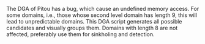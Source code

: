 The DGA of Pitou has a bug, which cause an undefined memory access. For some domains, i.e., those whose second level domain has length 9, this will lead to unpredictable domains. This DGA script generates all possible candidates and visually groups them. Domains with length 8 are not affected, preferably use them for sinkholing and detection.
